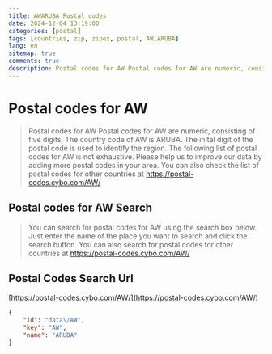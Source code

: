 ```yaml
---
title: AWARUBA Postal codes 
date: 2024-12-04 13:19:00
categories: [postal]
tags: [countries, zip, zipex, postal, AW,ARUBA]
lang: en
sitemap: true
comments: true
description: Postal codes for AW Postal codes for AW are numeric, consisting of five digits. The country code of AW is ARUBA. The inital digit of the postal code is used to identify the region. The following list of postal codes for AW is not exhaustive. Please help us to improve our data by adding more postal codes in your area. You can also check the list of postal codes for other countries at https://postal-codes.cybo.com/AW/
---
```


# Postal codes for AW
> Postal codes for AW Postal codes for AW are numeric, consisting of five digits. The country code of AW is ARUBA. The inital digit of the postal code is used to identify the region. The following list of postal codes for AW is not exhaustive. Please help us to improve our data by adding more postal codes in your area. You can also check the list of postal codes for other countries at https://postal-codes.cybo.com/AW/

## Postal codes for AW Search 
> You can search for postal codes for AW using the search box below. Just enter the name of the place you want to search and click the search button. You can also search for postal codes for other countries at https://postal-codes.cybo.com/AW/

## Postal Codes Search Url

[https://postal-codes.cybo.com/AW/](https://postal-codes.cybo.com/AW/)
```json
{
    "id": "data\/AW",
    "key": "AW",
    "name": "ARUBA"
}
```
